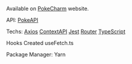 Available on [PokeCharm](https://poke-charm.vercel.app) website.

API:
[PokeAPI](https://pokeapi.co/)

Techs:
[Axios](https://axios-http.com/ptbr/docs/intro)
[ContextAPI](https://reactjs.org/docs/context.html)
[Jest](https://jestjs.io/)
[Router](https://reactrouter.com/en/main)
[TypeScript](https://www.typescriptlang.org/)

Hooks Created
useFetch.ts


Package Manager:
Yarn
